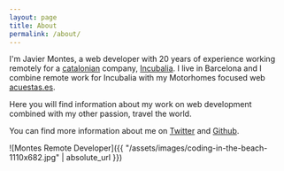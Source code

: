 ```yaml
---
layout: page
title: About
permalink: /about/
---
```


I'm Javier Montes, a web developer with 20 years of experience working remotely for a [catalonian](https://en.wikipedia.org/wiki/Catalonia) company, [Incubalia](https://incubalia.com). I live in Barcelona and I combine remote work for Incubalia with my Motorhomes focused web [acuestas.es](https://acuestas.es).

Here you will find information about my work on web development combined with my other passion, travel the world.

You can find more information about me on [Twitter](https://twitter.com/montesremotedev) and [Github](https://github.com/montes).

![Montes Remote Developer]({{ "/assets/images/coding-in-the-beach-1110x682.jpg" | absolute_url }})
